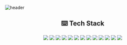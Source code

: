 ![header](https://capsule-render.vercel.app/api?type=waving&color=auto&height=300&section=header&text=Hello👋&fontSize=70&animation=fadeIn&fontAlignY=38&desc=ItsAlanWorld&descAlignY=51&descAlign=62)

<h2 align="center">⌨️ Tech Stack</h2>


<p align="center">
<img src="https://img.shields.io/badge/HTML-E34F26?style=flat-square&logo=HTML5&logoColor=white" /> <img src="https://img.shields.io/badge/CSS-1572B6?style=flat-square&logo=CSS3&logoColor=white" /> <img src="https://img.shields.io/badge/Sass-CC6699?style=flat-square&logo=Sass&logoColor=white" /> <img src="https://img.shields.io/badge/Javascript-FFB13B?style=flat-square&logo=Javascript&logoColor=white" /> <img src="https://img.shields.io/badge/TypeScript-3178C6?style=flat-square&logo=Typescript&logoColor=white" /> <img src="https://img.shields.io/badge/React-61DAFB?style=flat-square&logo=React&logoColor=white" /> <img src="https://img.shields.io/badge/Node.js-339933?style=flat-square&logo=Node.js&logoColor=white" /> <img src="https://img.shields.io/badge/HyperledgerFabric-2F3134?style=flat-square&logo=Hyperledger&logoColor=white" /> <img src="https://img.shields.io/badge/Go-00ADD8?style=flat-square&logo=Go&logoColor=white" /> <img src="https://img.shields.io/badge/Docker-2496ED?style=flat-square&logo=Docker&logoColor=white" /> <img src="https://img.shields.io/badge/MySQL-4479A1?style=flat-square&logo=MySQL&logoColor=white" /> <img src="https://img.shields.io/badge/aws-232F3E?style=flat-square&logo=Amazon AWS&logoColor=white" /> <img src="https://img.shields.io/badge/Firebase-FFCA28?style=flat-square&logo=Firebase&logoColor=white" />
</p>